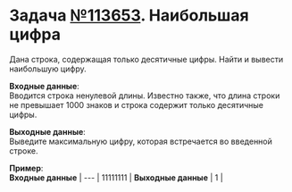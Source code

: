 # Задача [№113653](https://informatics.msk.ru/mod/statements/view.php?id=26735&chapterid=113653#1). Наибольшая цифра

Дана строка, содержащая только десятичные цифры. Найти и вывести наибольшую цифру.

**Входные данные**:<br/>
Вводится строка ненулевой длины. Известно также, что длина строки не превышает 1000 знаков и строка содержит только десятичные цифры.

**Выходные данные**:<br/>
Выведите максимальную цифру, которая встречается во введенной строке.

__Пример__:<br/>
**Входные данные** |
--- |
11111111 |
**Выходные данные** |
1 |

